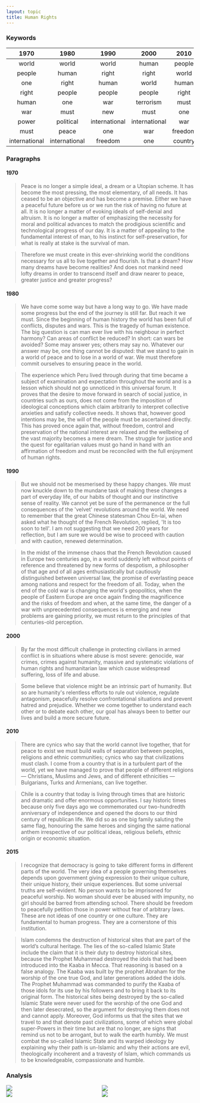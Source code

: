 ```yaml
---
layout: topic
title: Human Rights
---
```


### Keywords

|   1970   |   1980   |   1990   |   2000   |   2010   |   2015   |
|:---------:|:----------:|:----------:|:----------:|:----------:|:----------:|
|world|world|world|human|people|people|
|people|human|right|right|world|world|
|one|right|human|world|human|right|
|right|people|people|people|right|human|
|human|one|war|terrorism|must|war|
|war|must|new|must|one|must|
|power|political|international|international|war|terrorism|
|must|peace|one|war|freedom|one|
|international|international|freedom|one|country|country|



### Paragraphs

#### 1970

>Peace is no longer a simple ideal, a dream or a Utopian scheme. It has become the most pressing, the most elementary, of all needs. It has ceased to be an objective and has become a premise. Either we have a peaceful future before us or we run the risk of having no future at all. It is no longer a matter of evoking ideals of self-denial and altruism. It is no longer a matter of emphasizing the necessity for moral and political advances to match the prodigious scientific and technological progress of our day. It is a matter of appealing to the fundamental interest of man, to his instinct for self-preservation, for what is really at stake is the survival of man.

>Therefore we must create in this ever-shrinking world the conditions necessary for us all to live together and flourish. Is that a dream? How many dreams have become realities? And does not mankind need lofty dreams in order to transcend itself and draw nearer to peace, greater justice and greater progress?

#### 1980

>We have come some way but have a long way to go. We have made some progress but the end of the journey is still far. But reach it we must. Since the beginning of human history the world has been full of conflicts, disputes and wars. This is the tragedy of human existence. The big question is can man ever live with his neighbour in perfect harmony? Can areas of conflict be reduced? In short: can wars be avoided? Some may answer yes; others may say no. Whatever our answer may be, one thing cannot be disputed: that we stand to gain in a world of peace and to lose in a world of war. We must therefore commit ourselves to ensuring peace in the world.

>The experience which Peru lived through during that time became a subject of examination and expectation throughout the world and is a lesson which should not go unnoticed in this universal forum. It proves that the desire to move forward in search of social justice, in countries such as ours, does not come from the imposition of ideological conceptions which claim arbitrarily to interpret collective anxieties and satisfy collective needs. It shows that, however good intentions may be, the will of the people must be ascertained directly. This has proved once again that, without freedom, control and preservation of the national interest are relaxed and the wellbeing of the vast majority becomes a mere dream. The struggle for justice and the quest for egalitarian values must go hand in hand with an affirmation of freedom and must be reconciled with the full enjoyment of human rights.

#### 1990

>But we should not be mesmerised by these happy changes. We must now knuckle down to the mundane task of making these changes a part of everyday life, of our habits of thought and our instinctive sense of reality. We cannot yet be sure of the permanence or the full consequences of the 'velvet' revolutions around the world. We need to remember that the great Chinese statesman Chou En-lai, when asked what he thought of the French Revolution, replied, 'It is too soon to tell'. I am not suggesting that we need 200 years for reflection, but I am sure we would be wise to proceed with caution and with caution, renewed determination.

>In the midst of the immense chaos that the French Revolution caused in Europe two centuries ago, in a world suddenly left without points of reference and threatened by new forms of despotism, a philosopher of that age and of all ages enthusiastically but cautiously distinguished between universal law, the promise of everlasting peace among nations and respect for the freedom of all. Today, when the end of the cold war is changing the world's geopolitics, when the people of Eastern Europe are once again finding the magnificence and the risks of freedom and when, at the same time, the danger of a war with unprecedented consequences is emerging and new problems are gaining priority, we must return to the principles of that centuries-old perception.

#### 2000

>By far the most difficult challenge in protecting
civilians in armed conflict is in situations where abuse
is most severe: genocide, war crimes, crimes against
humanity, massive and systematic violations of human
rights and humanitarian law which cause widespread
suffering, loss of life and abuse.

>Some believe that violence might be an intrinsic
part of humanity. But so are humanity's relentless
efforts to rule out violence, regulate antagonism,
peacefully resolve confrontational situations and
prevent hatred and prejudice. Whether we come
together to understand each other or to debate each
other, our goal has always been to better our lives and
build a more secure future.

#### 2010

>There are cynics who say that the world cannot 
live together, that for peace to exist we must build 
walls of separation between peoples, religions and 
ethnic communities; cynics who say that civilizations 
must clash. I come from a country that is in a turbulent 
part of the world, yet we have managed to prove that 
people of different religions — Christians, Muslims 
and Jews, and of different ethnicities — Bulgarians, 
Turks and Armenians, can live together.

>Chile is a country that today is living through 
times that are historic and dramatic and offer enormous 
opportunities. I say historic times because only five 
days ago we commemorated our two-hundredth 
anniversary of independence and opened the doors to 
our third century of republican life. We did so as one 
big family saluting the same flag, honouring the same 
heroes and singing the same national anthem 
irrespective of our political ideas, religious beliefs, 
ethnic origin or economic situation.

#### 2015

>I recognize that democracy is going to take different forms in different parts of the world. The very idea of a people governing themselves depends upon government giving expression to their unique culture, their unique history, their unique experiences. But some universal truths are self-evident. No person wants to be imprisoned for peaceful worship. No woman should ever be abused with impunity, no girl should be barred from attending school. There should be freedom to peacefully petition those in power without fear of arbitrary laws. These are not ideas of one country or one culture. They are fundamental to human progress. They are a cornerstone of this institution.

>Islam condemns the destruction of historical sites that are part of the world’s cultural heritage. The lies of the so-called Islamic State include the claim that it is their duty to destroy historical sites, because the Prophet Muhammad destroyed the idols that had been introduced into the Kaaba in Mecca. That reasoning is based on a false analogy. The Kaaba was built by the prophet Abraham for the worship of the one true God, and later generations added the idols. The Prophet Muhammad was commanded to purify the Kaaba of those idols for its use by his followers and to bring it back to its original form. The historical sites being destroyed by the so-called Islamic State were never used for the worship of the one God and then later desecrated, so the argument for destroying them does not and cannot apply. Moreover, God informs us that the sites that we travel to and that denote past civilizations, some of which were global super-Powers in their time but are that no longer, are signs that remind us not to be arrogant, but to walk the earth humbly. We must combat the so-called Islamic State and its warped ideology by explaining why their path is un-Islamic and why their actions are evil, theologically incoherent and a travesty of Islam, which commands us to be knowledgeable, compassionate and humble.


### Analysis

<div class="container">
    <div style="float:left;width:49%">
	    <img src="../../data/topics/future_woman_child_topic_3_lineplot.svg">
    </div>
    <div style="float:right;width:49%">
	    <img src="../../data/topics/people_topic_3_lineplot.svg">
    </div>
</div>

<div class="container">
    <div style="float:left;width:49%">
	    <img src="../../data/sentiment/top_topic_3_bar_chart.svg">
    </div>
    <div style="float:right;width:49%">
	    <img src="../../data/sentiment/topic_3_woman_bar_chart.svg">
    </div>
</div>